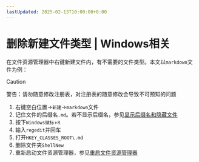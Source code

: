 ```yaml
---
lastUpdated: 2025-02-13T10:00:00+8:00
---
```


# 删除新建文件类型 | Windows相关

在文件资源管理器中右键新建文件内，有不需要的文件类型。本文以```markdown```文件为例：

> [!CAUTION]
> 警告：请勿随意修改注册表，对注册表的随意修改会导致不可预知的问题

1. 右键空白位置->```新建```->```markdown```文件
2. 记住文件的后缀名```.md```。若不显示后缀名，参见[显示后缀名和隐藏文件](/Windows/Extension)
3. 按下```Windows徽标```+```R```
4. 输入```regedit```并回车
5. 打开```HKEY_CLASSES_ROOT\.md```
6. 删除文件夹```ShellNew```
7. 重新启动文件资源管理器，参见[重启文件资源管理器](/Windows/RestartFileExplorer)
